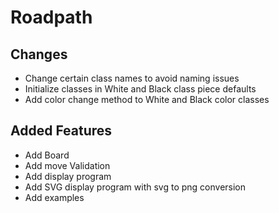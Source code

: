 # Roadpath

## Changes

- Change certain class names to avoid naming issues
- Initialize classes in White and Black class piece defaults
- Add color change method to White and Black color classes

## Added Features

- Add Board
- Add move Validation
- Add display program
- Add SVG display program with svg to png conversion
- Add examples
